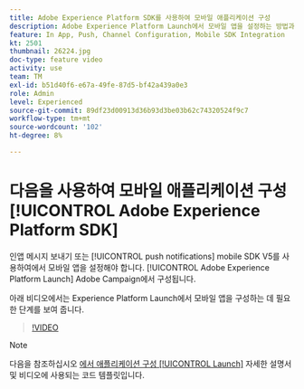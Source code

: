 ```yaml
---
title: Adobe Experience Platform SDK를 사용하여 모바일 애플리케이션 구성
description: Adobe Experience Platform Launch에서 모바일 앱을 설정하는 방법과 Adobe Campaign에서 모바일 앱을 구성하는 방법에 대해 알아봅니다.
feature: In App, Push, Channel Configuration, Mobile SDK Integration
kt: 2501
thumbnail: 26224.jpg
doc-type: feature video
activity: use
team: TM
exl-id: b51d40f6-e67a-49fe-87d5-bf42a439a0e3
role: Admin
level: Experienced
source-git-commit: 89df23d00913d36b93d3be03b62c74320524f9c7
workflow-type: tm+mt
source-wordcount: '102'
ht-degree: 8%

---
```



# 다음을 사용하여 모바일 애플리케이션 구성 [!UICONTROL Adobe Experience Platform SDK]

인앱 메시지 보내기 또는 [!UICONTROL push notifications] mobile SDK V5를 사용하여에서 모바일 앱을 설정해야 합니다. [!UICONTROL Adobe Experience Platform Launch] Adobe Campaign에서 구성됩니다.

아래 비디오에서는 Experience Platform Launch에서 모바일 앱을 구성하는 데 필요한 단계를 보여 줍니다.

>[!VIDEO](https://video.tv.adobe.com/v/26224?quality=12&learn=on)

>[!NOTE]
>
>다음을 참조하십시오 [에서 애플리케이션 구성 [!UICONTROL Launch]](https://experienceleague.adobe.com/docs/campaign-standard/using/administrating/configuring-channels/configuring-a-mobile-application.html?lang=en) 자세한 설명서 및 비디오에 사용되는 코드 템플릿입니다.
